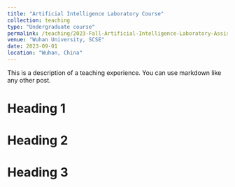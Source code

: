 ```yaml
---
title: "Artificial Intelligence Laboratory Course"
collection: teaching
type: "Undergraduate course"
permalink: /teaching/2023-Fall-Artificial-Intelligence-Laboratory-Assistant
venue: "Wuhan University, SCSE"
date: 2023-09-01
location: "Wuhan, China"
---
```


This is a description of a teaching experience. You can use markdown like any other post.

Heading 1
======

Heading 2
======

Heading 3
======
